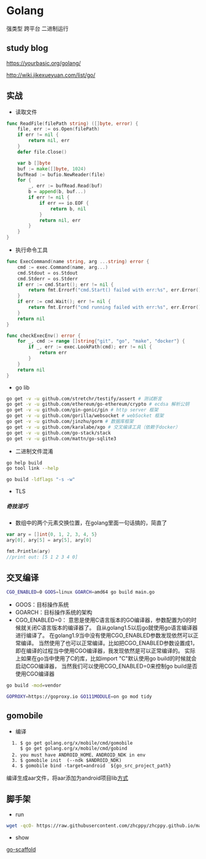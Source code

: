 # Golang

强类型 跨平台 二进制运行

## study blog

https://yourbasic.org/golang/

http://wiki.jikexueyuan.com/list/go/

## 实战

* 读取文件

```go
func ReadFile(filePath string) ([]byte, error) {
    file, err := os.Open(filePath)
    if err != nil {
        return nil, err
    }
    defer file.Close()

    var b []byte
    buf := make([]byte, 1024)
    bufRead := bufio.NewReader(file)
    for {
        _, err := bufRead.Read(buf)
        b = append(b, buf...)
        if err != nil {
            if err == io.EOF {
                return b, nil
            }
            return nil, err
        }
    }
}
```

* 执行命令工具

```go
func ExecCommand(name string, arg ...string) error {
	cmd := exec.Command(name, arg...)
	cmd.Stdout = os.Stdout
	cmd.Stderr = os.Stderr
	if err := cmd.Start(); err != nil {
		return fmt.Errorf("cmd.Start() failed with err:%s", err.Error())
	}
	if err := cmd.Wait(); err != nil {
		return fmt.Errorf("cmd running failed with err:%s", err.Error())
	}
	return nil
}

func checkExecEnv() error {
	for _, cmd := range []string{"git", "go", "make", "docker"} {
		if _, err := exec.LookPath(cmd); err != nil {
			return err
		}
	}
	return nil
}
```

* go lib

```bash
go get -v -u github.com/stretchr/testify/assert # 测试断言
go get -v -u github.com/ethereum/go-ethereum/crypto # ecdsa 解析公钥
go get -v -u github.com/gin-gonic/gin # http server 框架
go get -v -u github.com/gorilla/websocket # webSocket 框架
go get -v -u github.com/jinzhu/gorm # 数据库框架
go get -v -u github.com/karalabe/xgo # 交叉编译工具（依赖于docker）
go get -v -u github.com/go-stack/stack
go get -v -u github.com/mattn/go-sqlite3
```

* 二进制文件混淆

```bash
go help build
go tool link --help

go build -ldflags "-s -w"
```

* TLS

##### 奇技淫巧

* 数组中的两个元素交换位置，在golang里面一句话搞的，简直了

```go
var ary = []int{0, 1, 2, 3, 4, 5}
ary[0], ary[5] = ary[5], ary[0]

fmt.Println(ary) 
//print out: [5 1 2 3 4 0]
```

## 交叉编译

```bash
CGO_ENABLED=0 GOOS=linux GOARCH=amd64 go build main.go
```

* GOOS：目标操作系统
* GOARCH：目标操作系统的架构
* CGO_ENABLED=0：
意思是使用C语言版本的GO编译器，参数配置为0的时候就关闭C语言版本的编译器了。
自从golang1.5以后go就使用go语言编译器进行编译了。
在golang1.9当中没有使用CGO_ENABLED参数发现依然可以正常编译。
当然使用了也可以正常编译。比如把CGO_ENABLED参数设置成1，即在编译的过程当中使用CGO编译器，我发现依然是可以正常编译的。
实际上如果在go当中使用了C的库，比如import "C"默认使用go build的时候就会启动CGO编译器，
当然我们可以使用CGO_ENABLED=0来控制go build是否使用CGO编译器

```bash
go build -mod=vendor

GOPROXY=https://goproxy.io GO111MODULE=on go mod tidy
```

## gomobile

* 编译

```
  1. $ go get golang.org/x/mobile/cmd/gomobile
     $ go get golang.org/x/mobile/cmd/gobind
  2. you must have ANDROID_HOME、ANDROID_NDK in env
  3. $ gomobile init  (--ndk $ANDROID_NDK)
  4. $ gomobile bind -target=android  ${go_src_project_path}
```


编译生成aar文件，将aar添加为android项目lib[方式](https://developer.android.com/studio/projects/android-library)

## 脚手架

* run

```bash
wget -qcO- https://raw.githubusercontent.com/zhcppy/zhcppy.github.io/master/guides/go_scaffold.sh | bash
```

* show

[go-scaffold](go_scaffold.sh ':include :type=code bash')
